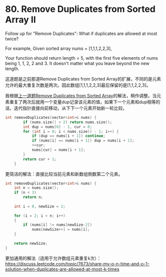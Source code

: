 # 80. Remove Duplicates from Sorted Array II
Follow up for "Remove Duplicates":
What if duplicates are allowed at most twice?

For example,
Given sorted array nums = [1,1,1,2,2,3],

Your function should return length = 5, with the first five elements of nums being 1, 1, 2, 2 and 3. It doesn't matter what you leave beyond the new length.

这道题是之前那道Remove Duplicates from Sorted Array的扩展，不同的是元素允许的最大重复次数是两次。因此数组[1,1,1,2,2,3]最后保留的是[1,1,2,2,3]。

我根据[上一道题Remove Duplicates from Sorted Array](https://github.com/huixinHu/Personal-blog/blob/master/content/LeetCode/026.%20Remove%20Duplicates%20from%20Sorted%20Array.md)的解法，稍作调整。当元素重复了两次后就用一个变量dup记录该元素的值，如果下一个元素和dup相等的话，迭代指针直接向前移动，从下下一个元素开始新一轮比较。
```cpp
int removeDuplicates(vector<int>& nums) {
		if (nums.size() < 2) return nums.size();
		int dup = nums[0] - 1, cur = 0;
		for (int i = 0; i < nums.size() - 1; i++) {
			if (dup == nums[i + 1]) continue;
			if (nums[i] == nums[i + 1]) dup = nums[i + 1];
			++cur;
			nums[cur] = nums[i + 1];
		}
		return cur + 1;
	}
```

更简洁的解法：直接比较当前元素和新数组倒数第二个元素。
```cpp
int removeDuplicates(vector<int>& nums) {
    int n = nums.size();
    if (n < 3)
        return n;
    
    int i = 0, newSize = 2;
    
    for (i = 2; i < n; i++)
    {
        if (nums[i] != nums[newSize-2])
            nums[newSize++] = nums[i];
    }
    
    return newSize;
}
```

更加通用的解法（适用于允许数组元素重复k次）：
https://discuss.leetcode.com/topic/7673/share-my-o-n-time-and-o-1-solution-when-duplicates-are-allowed-at-most-k-times

